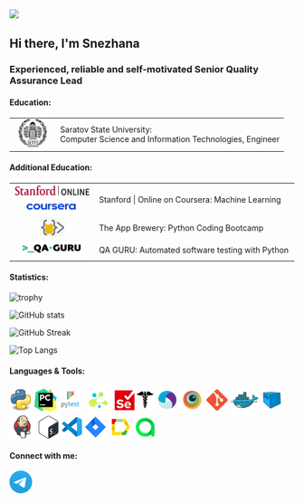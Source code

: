 <!--
Many thanks to daniilshat for these articles which helped me to create this README =^__^=
https://habr.com/ru/post/649363/
https://habr.com/ru/post/652867/
https://arturssmirnovs.github.io/github-profile-readme-generator/
-->
<img src="https://capsule-render.vercel.app/api?type=waving&color=gradient&animation=fadeIn&height=200&section=header&text=Welcome&fontSize=45&fontAlign=50&fontAlignY=35" />
<h2>Hi there, I'm Snezhana</h3>
<h3>Experienced, reliable and self-motivated Senior Quality Assurance Lead</h4>

#### Education:
<table width="100%" border='0'>
   <tr> 
    <td width="17%" valign="middle" align="middle"><img src="./icons/sgu.jpeg" alt="git" width="50" height="50"/></td><td valign="middle">Saratov State University:</br> Computer Science and Information Technologies, Engineer</td></tr>
   </tr>
  </table>
  
#### Additional Education:
<table width="100%" border='0'>
   </tr>
    <td width="14%" valign="middle" align="middle"><img src="./icons/stanford.png" alt="git" width="150" height="23"/></br>
   <img src="./icons/coursera_new.png" alt="git" width="100" height="25"/></td><td valign="middle">Stanford | Online on Coursera: Machine Learning</td></tr>
   </tr>
   <tr> 
    <td width="30%" valign="middle" align="middle"><img src="./icons/appbrewery_new.png" alt="git" width="43" height="33"/></td><td valign="middle">The App Brewery: Python Coding Bootcamp</td></tr>
   </tr>
    <tr> 
    <td width="14%" valign="middle" align="middle"><img src="./icons/qaguru.png" alt="git" width="125" height="28"/></td><td valign="middle">QA GURU: Automated software testing with Python </td></tr>
   </tr>
  </table>

#### Statistics:
<a align="center">![trophy](https://github-profile-trophy.vercel.app/?username=snezhanata)</a>

![GitHub stats](https://github-readme-stats-sigma-five.vercel.app/api?username=snezhanata&count_private=true)

![GitHub Streak](https://github-readme-streak-stats.herokuapp.com/?user=snezhanata&count_private=true)

![Top Langs](https://github-readme-stats.vercel-sigma-five.app/api/top-langs/?username=snezhanata&count_private=true&layout=compact&theme=default)


#### Languages & Tools:
<p align="left">
<a href="https://www.python.org" target="blank"><img align="center" src="icons/python.png" alt="python" height=40" width="40" /></a>
<a href="https://www.jetbrains.com/ru-ru/pycharm/" target="blank"><img align="center" src="icons/pycharm.png" alt="pycharm" height=40" width="40" /></a>
<a href="https://docs.pytest.org/" target="blank"><img align="center" src="icons/pytest.png" alt="pytest" height=40" width="40" /></a>
<a href="https://github.com/yashaka/selene" target="blank"><img align="center" src="icons/selene.png" alt="selene" height=50" width="50" /></a>
<a href="https://www.selenium.dev/documentation/webdriver/" target="blank"><img align="center" src="icons/selenium_wd.png" alt="selenium_wd" height=35" width="35" /></a>
<a href="https://pypi.org/project/requests/" target="blank"><img align="center" src="icons/requests.png" alt="requests" height=30" width="30" /></a>
<a href="https://appium.io/" target="blank"><img align="center" src="icons/appium.svg" alt="appium" height=40" width="40" /></a>
<a href="https://browserstack.com/" target="blank"><img align="center" src="icons/browserstack.svg" alt="browserstack" height=40" width="40" /></a>
<a href="https://git-scm.com/" target="blank"><img align="center" src="icons/git.svg" alt="git" height=40" width="40" /></a>
<a href="https://www.docker.com/" target="blank"><img align="center" src="icons/docker.svg" alt="docker" height=50" width="50" /></a>
<a href="https://aerokube.com/selenoid/latest/" target="blank"><img align="center" src="icons/selenoid.svg" alt="selenoid" height=40" width="40" /></a>
<a href="https://www.jenkins.io/" target="blank"><img align="center" src="icons/jenkins.svg" alt="jenkins" height=45" width="45" /></a>
<a href="http://www.gnu.org/software/bash/" target="blank"><img align="center" src="icons/Bash.svg" alt="bash" height=40" width="40" /></a>
<a href="https://code.visualstudio.com/" target="blank"><img align="center" src="icons/VS-code.svg" alt="vscode" height=35" width="35" /></a>
<a href="https://www.atlassian.com/ru/software/jira/" target="blank"><img align="center" src="icons/Jira.png" alt="jira" height=40" width="40" /></a>
<a href="https://qameta.io/allure-report/" target="blank"><img align="center" src="icons/allure.svg" alt="allure" height=40" width="40" /></a>
<a href="https://qameta.io/" target="blank"><img align="center" src="icons/allure testops.svg" alt="allure_testops" height=40" width="40" /></a>

</p>

#### Connect with me:
<p align="left">
<a href="https://t.me/snezhanata" target="blank"><img align="center" src="./icons/telegram.svg" alt="snezhanata" height=40" width="40" /></a>
</p>

<!--
#### Languages with labels
<code><img src="icons/python.png" width="35"/></br><a>Python</a></code>
<code><img src="icons/pycharm.png" width="40"/></br><a>PyCharm</a></code>
<code><img src="icons/pytest.png" width="35"/></br><a>Pytest</a></code>
<code><img src="icons/selene.png" width="40"/></br><a>Selene</a></code>
<code><img src="icons/Selenium.png" width="40"/></br><a>Selenium</a></code>
<code><img src="icons/requests.png" width="35"/></br><a>Requests</a></code>
<code><img src="icons/appium.svg" width="40"/></br><a>Appium</a></code>
<code><img src="icons/git.svg" width="40"/></br><a>Git</a></code>
<code><img src="icons/allure.svg" width="40"/></br><a>Allure</a></code>
<code><img src="icons/jenkins.svg" width="40"/></br><a>Jenkins</a></code>
<code><img src="icons/Bash.svg" width="40"/></br><a>Bash</a></code>
<code><img src="icons/VS-code.svg" width="40"/></br><a>Visual Studio Code</a></code>
<code><img src="icons/Jira.png" width="40"/></br><a>Jira</a></code>
<code><img src="icons/allure testops.svg" width="40"/></br><a>Allure TestOps</a></code>

#### Rebus =)
<a href='https://archiveprogram.github.com/'><img src='https://raw.githubusercontent.com/acervenky/animated-github-badges/master/assets/acbadge.gif' width='40' height='40'></a>
</a>  <a href="https://docs.github.com/en/github/supporting-the-open-source-community-with-github-sponsors"><img src="https://raw.githubusercontent.com/acervenky/animated-github-badges/master/assets/sponsorbadge.gif" width="35" height="35"></a> 
<a href="https://docs.github.com/en/developers"><img src="https://raw.githubusercontent.com/acervenky/animated-github-badges/master/assets/devbadge.gif" width="40" height="40"></a> 
-->
